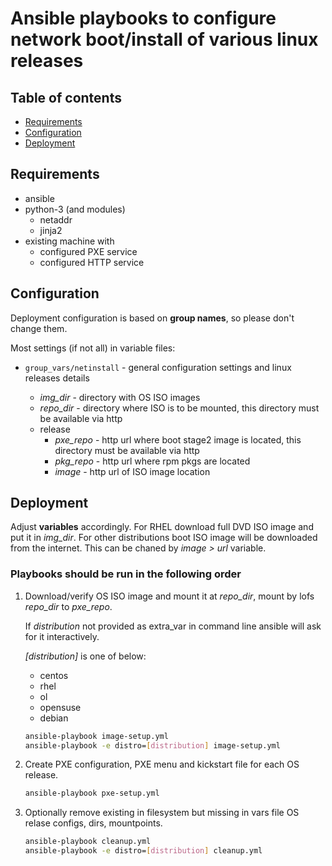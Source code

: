 # Ansible playbooks to configure network boot/install of various linux releases

## Table of contents

* [Requirements](#requirements)
* [Configuration](#configuration)
* [Deployment](#deployment)

## Requirements

* ansible
* python-3 (and modules)
  * netaddr
  * jinja2
* existing machine with
  * configured PXE service
  * configured HTTP service

## Configuration

Deployment configuration is based on **group names**, so please don't change them.

Most settings (if not all) in variable files:

* `group_vars/netinstall` - general configuration settings and linux releases details

  * *img_dir* - directory with OS ISO images
  * *repo_dir* - directory where ISO is to be mounted, this directory must be available via http
  * release
    * *pxe_repo* - http url where boot stage2 image is located, this directory must be available via http
    * *pkg_repo* - http url where rpm pkgs are located
    * *image* - http url of ISO image location

## Deployment

Adjust **variables** accordingly.
For RHEL download full DVD ISO image and put it in *img_dir*.
For other distributions boot ISO image will be downloaded from the internet.
This can be chaned by *image > url* variable.

### Playbooks should be run in the following order

1. Download/verify OS ISO image and mount it at *repo_dir*, mount by lofs *repo_dir* to *pxe_repo*.

   If *distribution* not provided as extra_var in command line ansible will ask for it interactively.

   *[distribution]* is one of below:
   * centos
   * rhel
   * ol
   * opensuse
   * debian

   ```bash
   ansible-playbook image-setup.yml
   ansible-playbook -e distro=[distribution] image-setup.yml
   ```

1. Create PXE configuration, PXE menu and kickstart file for each OS release.

   ```bash
   ansible-playbook pxe-setup.yml
   ```

1. Optionally remove existing in filesystem but missing in vars file OS relase configs, dirs, mountpoints.

   ```bash
   ansible-playbook cleanup.yml
   ansible-playbook -e distro=[distribution] cleanup.yml
   ```
